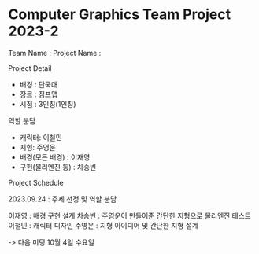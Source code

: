 # Computer Graphics Team Project 2023-2

Team Name : 
Project Name :

Project Detail
- 배경 : 단국대
- 장르 : 점프맵
- 시점 : 3인칭(1인칭)

역할 분담
- 캐릭터: 이철민
- 지형: 주영운
- 배경(모든 배경) : 이재영
- 구현(물리엔진 등) : 차승빈

Project Schedule

2023.09.24 : 주제 선정 및 역할 분담

이재영 : 배경 구현 설계 
차승빈 : 주영운이 만들어준 간단한 지형으로 물리엔진 테스트
이철민 : 캐릭터 디자인
주영운 : 지형 아이디어 및 간단한 지형 설계

-> 다음 미팅 10월 4일 수요일
